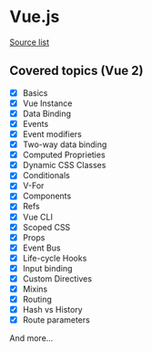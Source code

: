 # Vue.js

[Source list](../../Material/README.md)

## Covered topics (Vue 2)
- [x] Basics
- [x] Vue Instance
- [x] Data Binding
- [x] Events
- [x] Event modifiers
- [x] Two-way data binding
- [x] Computed Proprieties
- [x] Dynamic CSS Classes
- [x] Conditionals
- [x] V-For
- [x] Components
- [x] Refs
- [x] Vue CLI
- [x] Scoped CSS
- [x] Props
- [x] Event Bus
- [x] Life-cycle Hooks
- [x] Input binding
- [x] Custom Directives
- [x] Mixins
- [x] Routing
- [x] Hash vs History
- [x] Route parameters

And more...
